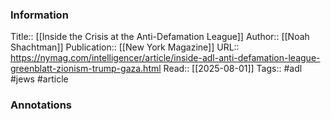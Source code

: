 
### Information
Title:: [[Inside the Crisis at the Anti-Defamation League]]
Author:: [[Noah Shachtman]]
Publication:: [[New York Magazine]]
URL:: https://nymag.com/intelligencer/article/inside-adl-anti-defamation-league-greenblatt-zionism-trump-gaza.html
Read:: [[2025-08-01]]
Tags:: #adl #jews 
#article

### Annotations
